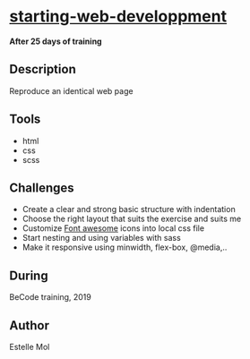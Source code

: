 # [starting-web-developpment](https://estelle111.github.io/starting-web-developpment/)
**After 25 days of training**

## Description
Reproduce an identical web page

## Tools
* html
* css
* scss

## Challenges
* Create a clear and strong basic structure with indentation
* Choose the right layout that suits the exercise and suits me
* Customize [Font awesome](https://origin.fontawesome.com/) icons into local css file
* Start nesting and using variables with sass
* Make it responsive using minwidth, flex-box, @media,..

## During
BeCode training, 2019

## Author
Estelle Mol
